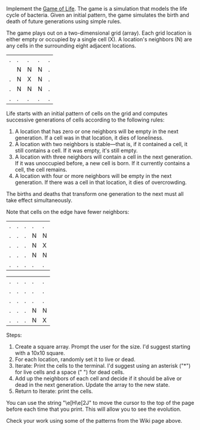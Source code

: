 Implement the [Game of Life](https://en.wikipedia.org/wiki/Conway%27s_Game_of_Life).
The game is a simulation that models the life cycle of bacteria.
Given an initial pattern, the game simulates the birth and death of future generations using simple rules.

The game plays out on a two-dimensional grid (array).
Each grid location is either empty or occupied by a single cell (X).
A location's neighbors (N) are any cells in the surrounding eight adjacent locations.

|   |   |   |   |   |
|---|---|---|---|---|
| . | .	| . |	. | . |
|   | N	| N |	N | . |
| . | N	| X |	N | . |
| . | N	| N |	N | . |
| . | .	| . |	. | . |

Life starts with an initial pattern of cells on the grid and computes successive generations
of cells according to the following rules:

1. A location that has zero or one neighbors will be empty in the next generation. If a cell was in that location, it dies of loneliness.
2. A location with two neighbors is stable—that is, if it contained a cell, it still contains a cell. If it was empty, it's still empty.
3. A location with three neighbors will contain a cell in the next generation. If it was unoccupied before, a new cell is born. If it currently contains a cell, the cell remains.
4. A location with four or more neighbors will be empty in the next generation. If there was a cell in that location, it dies of overcrowding.

The births and deaths that transform one generation to the next must all take effect simultaneously.

Note that cells on the edge have fewer neighbors:

|   |   |   |   |   |
|---|---|---|---|---|
| . | .	| . |	. | . |
| . | .	| . |	N | N |
| . | .	| . |	N | X |
| . | .	| . |	N | N |
| . | .	| . |	. | . |


|   |   |   |   |   |
|---|---|---|---|---|
| . | .	| . |	. | . |
| . | .	| . |	. | . |
| . | .	| . |	. | . |
| . | .	| . |	N | N |
| . | .	| . |	N | X |

Steps:

1. Create a square array. Prompt the user for the size. I'd suggest starting with a 10x10 square.
1. For each location, randomly set it to live or dead.
1. Iterate: Print the cells to the terminal. I'd suggest using an asterisk ("*") for live cells and a space (" ")
 for dead cells.
1. Add up the neighbors of each cell and decide if it should be alive or dead in the next generation.
 Update the array to the new state.
1. Return to Iterate: print the cells.

You can use the string "\e[H\e[2J" to move the cursor to the top of the page before each time that you print. This will allow you to see the evolution.

Check your work using some of the patterns from the Wiki page above.